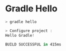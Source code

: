 # Gradle Hello

```powershell
> gradle hello

> Configure project :
Hello Gradle!

BUILD SUCCESSFUL in 415ms
```